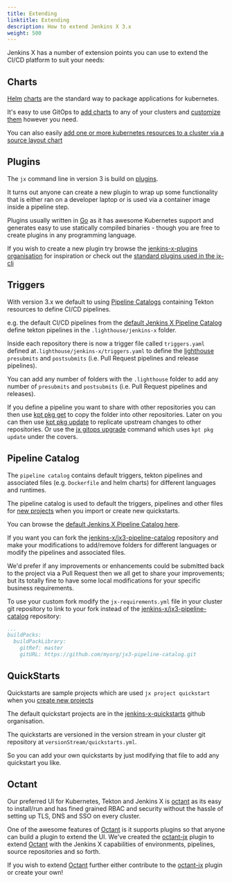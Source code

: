 ```yaml
---
title: Extending
linktitle: Extending
description: How to extend Jenkins X 3.x 
weight: 500
---
```


Jenkins X has a number of extension points you can use to extend the CI/CD platform to suit your needs:

## Charts

[Helm](https://helm.sh/) [charts](https://helm.sh/docs/topics/charts/) are the standard way to package applications for kubernetes.

It's easy to use GitOps to [add charts](/docs/v3/develop/apps/#adding-charts) to any of your clusters and [customize them](/docs/v3/develop/apps/#customising-charts) however you need.


You can also easily [add one or more kubernetes resources to a cluster via a source layout chart](/docs/v3/develop/apps/#adding-resources)
    

## Plugins

The `jx` command line in version 3 is build on [plugins](https://github.com/jenkins-x/jx-cli#plugins).

It turns out anyone can create a new plugin to wrap up some functionality that is either ran on a developer laptop or is used via a container image inside a pipeline step.

Plugins usually written in [Go](https://golang.org/) as it has awesome Kubernetes support and generates easy to use statically compiled binaries - though you are free to create plugins in any programming language.

If you wish to create a new plugin try browse the [jenkins-x-plugins organisation](https://github.com/jenkins-x-plugins) for inspiration or check out the [standard plugins used in the jx-cli](https://github.com/jenkins-x/jx-cli#plugins)

## Triggers

With version 3.x we default to using [Pipeline Catalogs](/docs/v3/develop/pipeline-catalog/) containing Tekton resources to define CI/CD pipelines.

e.g. the default CI/CD pipelines from the [default Jenkins X Pipeline Catalog](https://github.com/jenkins-x/jx3-pipeline-catalog/tree/master/packs) define tekton pipelines in the `.lighthouse/jenkins-x` folder.

Inside each repository there is now a trigger file called `triggers.yaml` defined at`.lighthouse/jenkins-x/triggers.yaml` to define the [lighthouse](https://github.com/jenkins-x/lighthouse) `presubmits` and `postsubmits` (i.e. Pull Request pipelines and release pipelines).

You can add any number of folders with the `.lighthouse` folder to add any number of `presubmits` and `postsubmits` (i.e. Pull Request pipelines and releases).

If you define a pipeline you want to share with other repositories you can then use [kpt pkg get](https://googlecontainertools.github.io/kpt/reference/pkg/get/) to copy the folder into other repositories. Later on you can then use [kpt pkg update](https://googlecontainertools.github.io/kpt/reference/pkg/update/) to replicate upstream changes to other repositories. Or use the [jx gitops upgrade](/docs/v3/guides/upgrade/#cluster) command which uses `kpt pkg update` under the covers.

## Pipeline Catalog

The `pipeline catalog` contains default triggers, tekton pipelines and associated files (e.g. `Dockerfile` and helm charts) for different languages and runtimes.

The pipeline catalog is used to default the triggers, pipelines and other files for [new projects](docs/v3/develop/create-project/) when you import or create new quickstarts.

You can browse the [default Jenkins X Pipeline Catalog here](https://github.com/jenkins-x/jx3-pipeline-catalog/tree/master/packs).

If you want you can fork the [jenkins-x/jx3-pipeline-catalog](https://github.com/jenkins-x/jx3-pipeline-catalog) repository and make your modifications to add/remove folders for different languages or modify the pipelines and associated files.

We'd prefer if any improvements or enhancements could be submitted back to the project via a Pull Request then we all get to share your improvements; but its totally fine to have some local modifications for your specific business requirements. 

To use your custom fork modify the `jx-requirements.yml` file in your cluster git repository to link to your fork instead of the  [jenkins-x/jx3-pipeline-catalog](https://github.com/jenkins-x/jx3-pipeline-catalog) repository:

```yaml 
...
buildPacks:
  buildPackLibrary:
    gitRef: master
    gitURL: https://github.com/myorg/jx3-pipeline-catalog.git
```  


## QuickStarts

Quickstarts are sample projects which are used `jx project quickstart` when you [create new projects](docs/v3/develop/create-project/)

The default quickstart projects are in the [jenkins-x-quickstarts](https://github.com/jenkins-x-quickstarts/) github organisation.

The quickstarts are versioned in the version stream in your cluster git repository at `versionStream/quickstarts.yml`.

So you can add your own quickstarts by just modifying that file to add any quickstart you like. 

## Octant

Our preferred UI for Kubernetes, Tekton and Jenkins X is [octant](/docs/v3/develop/ui/octant) as its easy to install/run and has fined grained RBAC and security without the hassle of setting up TLS, DNS and SSO on every cluster.

One of the awesome features of [Octant](https://octant.dev/) is it supports plugins so that anyone can build a plugin to extend the UI. We've created the [octant-jx](https://github.com/jenkins-x/octant-jx) plugin to extend [Octant](https://octant.dev/) with the Jenkins X capabilities of environments, pipelines, source repositories and so forth. 

If you wish to extend [Octant](https://octant.dev/) further either contribute to the [octant-jx](https://github.com/jenkins-x/octant-jx) plugin or create your own!
